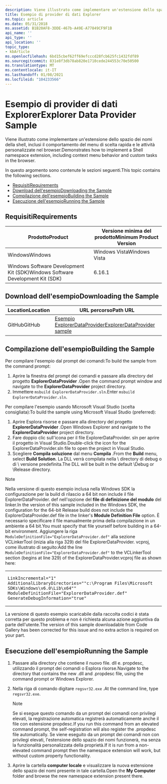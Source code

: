 ```yaml
---
description: Viene illustrato come implementare un'estensione dello spazio dei nomi della shell, inclusi il comportamento del menu di scelta rapida e le attività personalizzate nel browser.
title: Esempio di provider di dati Explorer
ms.topic: article
ms.date: 05/31/2018
ms.assetid: B1B20AF8-3DDE-467b-A49E-A77849CF9F1B
api_name: ''
api_type: ''
api_location: ''
topic_type:
- kbArticle
ms.openlocfilehash: 6bd15cbef62ff69efcccd28fcb625fc1432fdf89
ms.sourcegitcommit: 831e8f3db78ab820e1710cede244553c70e50500
ms.translationtype: MT
ms.contentlocale: it-IT
ms.lasthandoff: 01/08/2021
ms.locfileid: "104233566"
---
```

# <a name="explorer-data-provider-sample"></a><span data-ttu-id="6ae1a-103">Esempio di provider di dati Explorer</span><span class="sxs-lookup"><span data-stu-id="6ae1a-103">Explorer Data Provider Sample</span></span>

<span data-ttu-id="6ae1a-104">Viene illustrato come implementare un'estensione dello spazio dei nomi della shell, inclusi il comportamento del menu di scelta rapida e le attività personalizzate nel browser.</span><span class="sxs-lookup"><span data-stu-id="6ae1a-104">Demonstrates how to implement a Shell namespace extension, including context menu behavior and custom tasks in the browser.</span></span>

<span data-ttu-id="6ae1a-105">In questo argomento sono contenute le sezioni seguenti.</span><span class="sxs-lookup"><span data-stu-id="6ae1a-105">This topic contains the following sections.</span></span>

-   [<span data-ttu-id="6ae1a-106">Requisiti</span><span class="sxs-lookup"><span data-stu-id="6ae1a-106">Requirements</span></span>](#requirements)
-   [<span data-ttu-id="6ae1a-107">Download dell'esempio</span><span class="sxs-lookup"><span data-stu-id="6ae1a-107">Downloading the Sample</span></span>](#downloading-the-sample)
-   [<span data-ttu-id="6ae1a-108">Compilazione dell'esempio</span><span class="sxs-lookup"><span data-stu-id="6ae1a-108">Building the Sample</span></span>](#building-the-sample)
-   [<span data-ttu-id="6ae1a-109">Esecuzione dell'esempio</span><span class="sxs-lookup"><span data-stu-id="6ae1a-109">Running the Sample</span></span>](#running-the-sample)

## <a name="requirements"></a><span data-ttu-id="6ae1a-110">Requisiti</span><span class="sxs-lookup"><span data-stu-id="6ae1a-110">Requirements</span></span>



| <span data-ttu-id="6ae1a-111">Prodotto</span><span class="sxs-lookup"><span data-stu-id="6ae1a-111">Product</span></span>                                | <span data-ttu-id="6ae1a-112">Versione minima del prodotto</span><span class="sxs-lookup"><span data-stu-id="6ae1a-112">Minimum Product Version</span></span> |
|----------------------------------------|-------------------------|
| <span data-ttu-id="6ae1a-113">Windows</span><span class="sxs-lookup"><span data-stu-id="6ae1a-113">Windows</span></span>                                | <span data-ttu-id="6ae1a-114">Windows Vista</span><span class="sxs-lookup"><span data-stu-id="6ae1a-114">Windows Vista</span></span>           |
| <span data-ttu-id="6ae1a-115">Windows Software Development Kit (SDK)</span><span class="sxs-lookup"><span data-stu-id="6ae1a-115">Windows Software Development Kit (SDK)</span></span> | <span data-ttu-id="6ae1a-116">6.1</span><span class="sxs-lookup"><span data-stu-id="6ae1a-116">6.1</span></span>                     |



 

## <a name="downloading-the-sample"></a><span data-ttu-id="6ae1a-117">Download dell'esempio</span><span class="sxs-lookup"><span data-stu-id="6ae1a-117">Downloading the Sample</span></span>

| <span data-ttu-id="6ae1a-118">Location</span><span class="sxs-lookup"><span data-stu-id="6ae1a-118">Location</span></span>      | <span data-ttu-id="6ae1a-119">URL percorso</span><span class="sxs-lookup"><span data-stu-id="6ae1a-119">Path URL</span></span>                                                                                             |
|---------------|------------------------------------------------------------------------------------------------------|
| <span data-ttu-id="6ae1a-120">GitHub</span><span class="sxs-lookup"><span data-stu-id="6ae1a-120">GitHub</span></span>  | [<span data-ttu-id="6ae1a-121">Esempio ExplorerDataProvider</span><span class="sxs-lookup"><span data-stu-id="6ae1a-121">ExplorerDataProvider sample</span></span>](https://github.com/microsoft/Windows-classic-samples/tree/master/Samples/Win7Samples/winui/shell/shellextensibility/explorerdataprovider) |

## <a name="building-the-sample"></a><span data-ttu-id="6ae1a-122">Compilazione dell'esempio</span><span class="sxs-lookup"><span data-stu-id="6ae1a-122">Building the Sample</span></span>

<span data-ttu-id="6ae1a-123">Per compilare l'esempio dal prompt dei comandi:</span><span class="sxs-lookup"><span data-stu-id="6ae1a-123">To build the sample from the command prompt:</span></span>

1.  <span data-ttu-id="6ae1a-124">Aprire la finestra del prompt dei comandi e passare alla directory del progetto **ExplorerDataProvider** .</span><span class="sxs-lookup"><span data-stu-id="6ae1a-124">Open the command prompt window and navigate to the **ExplorerDataProvider** project directory.</span></span>
2.  <span data-ttu-id="6ae1a-125">Immettere `msbuild ExplorerDataProvider.sln`.</span><span class="sxs-lookup"><span data-stu-id="6ae1a-125">Enter `msbuild ExplorerDataProvider.sln`.</span></span>

<span data-ttu-id="6ae1a-126">Per compilare l'esempio usando Microsoft Visual Studio (scelta consigliata):</span><span class="sxs-lookup"><span data-stu-id="6ae1a-126">To build the sample using Microsoft Visual Studio (preferred):</span></span>

1.  <span data-ttu-id="6ae1a-127">Aprire Esplora risorse e passare alla directory del progetto **ExplorerDataProvider** .</span><span class="sxs-lookup"><span data-stu-id="6ae1a-127">Open Windows Explorer and navigate to the **ExplorerDataProvider** project directory.</span></span>
2.  <span data-ttu-id="6ae1a-128">Fare doppio clic sull'icona per il file ExplorerDataProvider. sln per aprire il progetto in Visual Studio.</span><span class="sxs-lookup"><span data-stu-id="6ae1a-128">Double-click the icon for the ExplorerDataProvider.sln file to open the project in Visual Studio.</span></span>
3.  <span data-ttu-id="6ae1a-129">Scegliere **Compila soluzione** dal menu **Compila** .</span><span class="sxs-lookup"><span data-stu-id="6ae1a-129">From the **Build** menu, select **Build Solution**.</span></span> <span data-ttu-id="6ae1a-130">La DLL verrà compilata nella \\ directory di debug o di \\ versione predefinita.</span><span class="sxs-lookup"><span data-stu-id="6ae1a-130">The DLL will be built in the default \\Debug or \\Release directory.</span></span>

> [!Note]  
> <span data-ttu-id="6ae1a-131">Nella versione di questo esempio inclusa nella Windows SDK la configurazione per la build di rilascio a 64 bit non include il file ExplorerDataProvider. def nell'opzione del **file di definizione del modulo** del linker.</span><span class="sxs-lookup"><span data-stu-id="6ae1a-131">In the version of this sample included in the Windows SDK, the configuration for the 64-bit Release build does not include the ExplorerDataProvider.def file in the linker's **Module Definition File** option.</span></span> <span data-ttu-id="6ae1a-132">È necessario specificare il file manualmente prima della compilazione in un ambiente a 64 bit.</span><span class="sxs-lookup"><span data-stu-id="6ae1a-132">You must specify that file yourself before building in a 64-bit environment.</span></span> <span data-ttu-id="6ae1a-133">Aggiungere la riga `ModuleDefinitionFile="ExplorerDataProvider.def"` alla sezione VCLinkerTool (inizia alla riga 329) del file ExplorerDataProvider. vcproj, come illustrato di seguito:</span><span class="sxs-lookup"><span data-stu-id="6ae1a-133">Add the line `ModuleDefinitionFile="ExplorerDataProvider.def"` to the VCLinkerTool section (begins at line 329) of the ExplorerDataProvider.vcproj file as shown here:</span></span>
>
> <span codelanguage=""></span>
>
> <table>
> <colgroup>
> <col style="width: 100%" />
> </colgroup>
> <tbody>
> <tr class="odd">
> <td><pre><code>LinkIncremental=&quot;1&quot;
> AdditionalLibraryDirectories=&quot;&quot;c:\Program Files\Microsoft SDKs\Windows\v6.0\Lib\x64&quot;&quot;
> ModuleDefinitionFile=&quot;ExplorerDataProvider.def&quot;
> GenerateDebugInformation=&quot;true&quot;</code></pre></td>
> </tr>
> </tbody>
> </table> 
>
> <span data-ttu-id="6ae1a-134">La versione di questo esempio scaricabile dalla raccolta codici è stata corretta per questo problema e non è richiesta alcuna azione aggiuntiva da parte dell'utente.</span><span class="sxs-lookup"><span data-stu-id="6ae1a-134">The version of this sample downloadable from Code Gallery has been corrected for this issue and no extra action is required on your part.</span></span>
>
>  
>
> ## <a name="running-the-sample"></a><span data-ttu-id="6ae1a-135">Esecuzione dell'esempio</span><span class="sxs-lookup"><span data-stu-id="6ae1a-135">Running the Sample</span></span>
>
> 1.  <span data-ttu-id="6ae1a-136">Passare alla directory che contiene il nuovo file. dll e. propdesc, utilizzando il prompt dei comandi o Esplora risorse.</span><span class="sxs-lookup"><span data-stu-id="6ae1a-136">Navigate to the directory that contains the new .dll and .propdesc file, using the command prompt or Windows Explorer.</span></span>
> 2.  <span data-ttu-id="6ae1a-137">Nella riga di comando digitare `regsvr32.exe` .</span><span class="sxs-lookup"><span data-stu-id="6ae1a-137">At the command line, type `regsvr32.exe`.</span></span>
>     > [!Note]  
>     > <span data-ttu-id="6ae1a-138">Se si esegue questo comando da un prompt dei comandi con privilegi elevati, la registrazione automatica registrerà automaticamente anche il file con estensione propdesc.</span><span class="sxs-lookup"><span data-stu-id="6ae1a-138">If you run this command from an elevated command prompt, the self-registration will also register the .propdesc file automatically.</span></span> <span data-ttu-id="6ae1a-139">Se viene eseguito da un prompt dei comandi non con privilegi elevati, l'estensione dello spazio dei nomi funzionerà, ma senza la funzionalità personalizzata della proprietà.</span><span class="sxs-lookup"><span data-stu-id="6ae1a-139">If it is run from a non-elevated command prompt then the namespace extension will work, but without custom property functionality.</span></span>
>
>      
>
> 3.  <span data-ttu-id="6ae1a-140">Aprire la cartella **computer locale** e visualizzare la nuova estensione dello spazio dei nomi presente in tale cartella.</span><span class="sxs-lookup"><span data-stu-id="6ae1a-140">Open the **My Computer** folder and browse the new namespace extension present there.</span></span>
>
>  
>
>  
>


